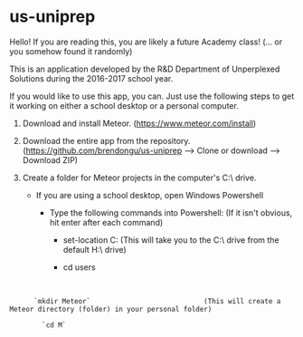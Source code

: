 # us-uniprep

Hello! If you are reading this, you are likely a future Academy class! (... or you somehow found it randomly)

This is an application developed by the R&D Department of Unperplexed Solutions during the 2016-2017 school year.

If you would like to use this app, you can. Just use the following steps to get it working on either a school desktop or a personal
computer. 


1. Download and install Meteor. (https://www.meteor.com/install)
2. Download the entire app from the repository. (https://github.com/brendongu/us-uniprep --> Clone or download --> Download ZIP)
3. Create a folder for Meteor projects in the computer's C:\ drive.

    - If you are using a school desktop, open Windows Powershell
    
        - Type the following commands into Powershell:    (If it isn't obvious, hit enter after each command)
        
            * set-location C:                             (This will take you to the C:\ drive from the default H:\ drive)
            
            * cd users
            
            
            
            
          `mkdir Meteor`                            (This will create a Meteor directory (folder) in your personal folder)
            
            `cd M`
